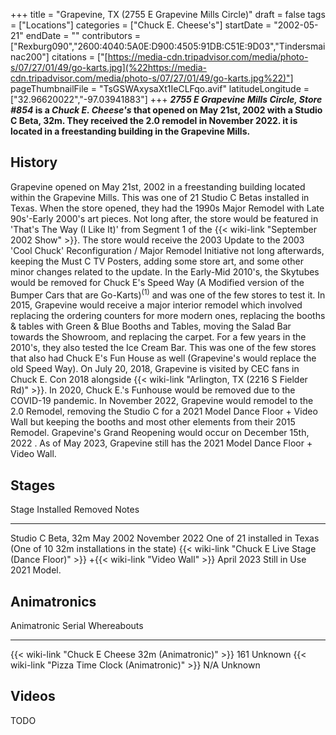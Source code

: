 +++
title = "Grapevine, TX (2755 E Grapevine Mills Circle)"
draft = false
tags = ["Locations"]
categories = ["Chuck E. Cheese's"]
startDate = "2002-05-21"
endDate = ""
contributors = ["Rexburg090","2600:4040:5A0E:D900:4505:91DB:C51E:9D03","Tindersmainac200"]
citations = ["[https://media-cdn.tripadvisor.com/media/photo-s/07/27/01/49/go-karts.jpg](%22https://media-cdn.tripadvisor.com/media/photo-s/07/27/01/49/go-karts.jpg%22)"]
pageThumbnailFile = "TsGSWAxysaXt1IeCLFqo.avif"
latitudeLongitude = ["32.96620022","-97.03941883"]
+++
***2755 E Grapevine Mills Circle, Store #854* is a *Chuck E. Cheese's* that opened on May 21st, 2002 with a Studio C Beta, 32m. They received the 2.0 remodel in November 2022. it is located in a freestanding building in the Grapevine Mills.**

## History

Grapevine opened on May 21st, 2002 in a freestanding building located within the Grapevine Mills. This was one of 21 Studio C Betas installed in Texas. When the store opened, they had the 1990s Major Remodel with Late 90s'-Early 2000's art pieces. Not long after, the store would be featured in 'That's The Way (I Like It)' from Segment 1 of the {{< wiki-link "September 2002 Show" >}}. The store would receive the 2003 Update to the 2003 'Cool Chuck' Reconfiguration / Major Remodel Initiative not long afterwards, keeping the Must C TV Posters, adding some store art, and some other minor changes related to the update. In the Early-Mid 2010's, the Skytubes would be removed for Chuck E's Speed Way (A Modified version of the Bumper Cars that are Go-Karts)<sup>(1)</sup> and was one of the few stores to test it. In 2015, Grapevine would receive a major interior remodel which involved replacing the ordering counters for more modern ones, replacing the booths & tables with Green & Blue Booths and Tables, moving the Salad Bar towards the Showroom, and replacing the carpet. For a few years in the 2010's, they also tested the Ice Cream Bar. This was one of the few stores that also had Chuck E's Fun House as well (Grapevine's would replace the old Speed Way). On July 20, 2018, Grapevine is visited by CEC fans in Chuck E. Con 2018 alongside {{< wiki-link "Arlington, TX (2216 S Fielder Rd)" >}}. In 2020, Chuck E.'s Funhouse would be removed due to the COVID-19 pandemic. In November 2022, Grapevine would remodel to the 2.0 Remodel, removing the Studio C for a 2021 Model Dance Floor + Video Wall but keeping the booths and most other elements from their 2015 Remodel. Grapevine's Grand Reopening would occur on December 15th, 2022 . As of May 2023, Grapevine still has the 2021 Model Dance Floor + Video Wall.

## Stages

  Stage                                                                                          Installed    Removed         Notes
  ---------------------------------------------------------------------------------------------- ------------ --------------- -------------------------------------------------------------------------
  Studio C Beta, 32m                                                                             May 2002     November 2022   One of 21 installed in Texas (One of 10 32m installations in the state)
  {{< wiki-link "Chuck E Live Stage (Dance Floor)" >}} +{{< wiki-link "Video Wall" >}}   April 2023   Still in Use    2021 Model.

## Animatronics

  Animatronic                                                Serial   Whereabouts
  ---------------------------------------------------------- -------- -------------
  {{< wiki-link "Chuck E Cheese 32m (Animatronic)" >}}   161      Unknown
  {{< wiki-link "Pizza Time Clock (Animatronic)" >}}     N/A      Unknown

## Videos

TODO
